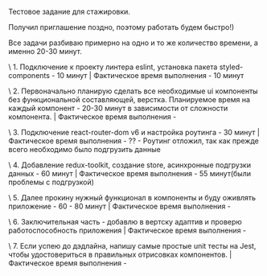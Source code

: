 Тестовое задание для стажировки.

Получил приглашение поздно, поэтому работать будем быстро!)

Все задачи разбиваю примерно на одно и то же количество времени, а именно 20-30 минут.

\\ 1. Подключение к проекту линтера eslint, установка пакета styled-components - 10 минут
| Фактическое время выполнения - 10 минут

\\ 2. Первоначально планирую сделать все необходимые ui компоненты без функциональной составляющей, верстка.
Планируемое время на каждый компонент - 20-30 минут в зависимости от сложности компонента.
| Фактическое время выполнения -

\\ 3. Подключение react-router-dom v6 и настройка роутинга - 30 минут
| Фактическое время выполнения -
?? - Роутинг отложил, так как прежде всего необходимо было подгрузить данные

\\ 4. Добавление redux-toolkit, создание store, асинхронные подгрузки данных - 60 минут
| Фактическое время выполнения - 55 минут(были проблемы с подгрузкой)

\\ 5. Далее прокину нужный функционал в компоненты и буду оживлять приложение - 60 - 80 минут
| Фактическое время выполнения -

\\ 6. Заключительная часть - добавлю в вертску адаптив и проверю работоспособность приложения
| Фактическое время выполнения -

\\ 7. Если успею до дэдлайна, напишу самые простые unit тесты на Jest, чтобы удостовериться в правильных
отрисовках компонентов.
| Фактическое время выполнения -
